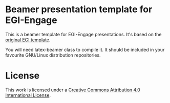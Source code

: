 # Beamer presentation template for EGI-Engage

This is a beamer template for EGI-Engage presentations. It's based on the
[original EGI template](http://www.egi.eu/about/logo_templates/).

You will need latex-beamer class to compile it. It should be included
in your favourite GNU/Linux distribution repositories.

# License

This work is licensed under a [Creative Commons Attribution 4.0 International
License](https://creativecommons.org/licenses/by/4.0/).
